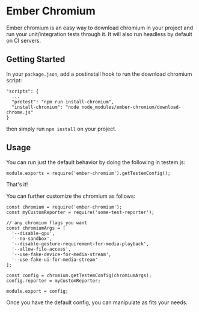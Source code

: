 # Ember Chromium

Ember chromium is an easy way to download chromium in your project and run your unit/integration tests through it. It will also run headless by default on CI servers.

## Getting Started
In your `package.json`, add a postinstall hook to run the download chromium script:
```
"scripts": {
  ...
  "pretest": "npm run install-chromium",
  "install-chromium": "node node_modules/ember-chromium/download-chrome.js"
}
```
then simply run `npm install` on your project.


## Usage
You can run just the default behavior by doing the following in testem.js:
```
module.exports = require('ember-chromium').getTestemConfig();
```

That's it!

You can further customize the chromium as follows:

```
const chromium = require('ember-chromium');
const myCustomReporter = require('some-test-reporter');

// any chromium flags you want
const chromiumArgs = [
  '--disable-gpu',
  '--no-sandbox',
  '--disable-gesture-requirement-for-media-playback',
  '--allow-file-access',
  '--use-fake-device-for-media-stream',
  '--use-fake-ui-for-media-stream'
];

const config = chromium.getTestemConfig(chromiumArgs);
config.reporter = myCustomReporter;

module.export = config;
```

Once you have the default config, you can manipulate as fits your needs.
